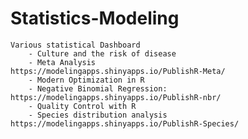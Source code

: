 # Statistics-Modeling

    Various statistical Dashboard
        - Culture and the risk of disease                   
        - Meta Analysis                         https://modelingapps.shinyapps.io/PublishR-Meta/
        - Modern Optimization in R
        - Negative Binomial Regression:         https://modelingapps.shinyapps.io/PublishR-nbr/
        - Quality Control with R
        - Species distribution analysis         https://modelingapps.shinyapps.io/PublishR-Species/
